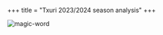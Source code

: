 +++
title = "Txuri 2023/2024 season analysis"
+++


![magic-word](/you-didnt-say-the-magic-word-ah-ah.gif)